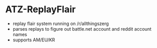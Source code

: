ATZ-ReplayFlair
===============
* replay flair system running on /r/allthingszerg
* parses replays to figure out battle.net account and reddit account names
* supports AM/EU/KR
